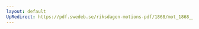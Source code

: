 ```yaml
---
layout: default
UpRedirect: https://pdf.swedeb.se/riksdagen-motions-pdf/1868/mot_1868__fk__00001/mot_1868__fk__00001_003.pdf
---
```


